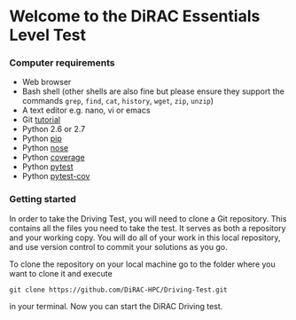 # Welcome to the DiRAC Essentials Level Test


### Computer requirements

- Web browser
- Bash shell (other shells are also fine but please ensure they support the commands `grep`, `find`, `cat`, `history`, `wget`, `zip`, `unzip`)
- A text editor e.g. nano, vi or emacs
- Git [tutorial](https://git-scm.com/book/en/v2/Getting-Started-Installing-Git)
- Python 2.6 or 2.7
- Python [pip](https://pypi.python.org/pypi/pip)
- Python [nose](=https://nose.readthedocs.org/en/latest/)
- Python [coverage](http://nedbatchelder.com/code/coverage/)
- Python [pytest](http://pytest.org/)
- Python [pytest-cov](=https://pypi.python.org/pypi/pytest-cov)


### Getting started

In order to take the Driving Test, you will need to clone a Git repository. This contains all the files you need to take the test. It serves as both a repository and your working copy. You will do all of your work in this local repository, and use version control to commit your solutions as you go.

To clone the repository on your local machine go to the folder where you want to clone it and execute
```
git clone https://github.com/DiRAC-HPC/Driving-Test.git
```
in your terminal. Now you can start the DiRAC Driving test.
